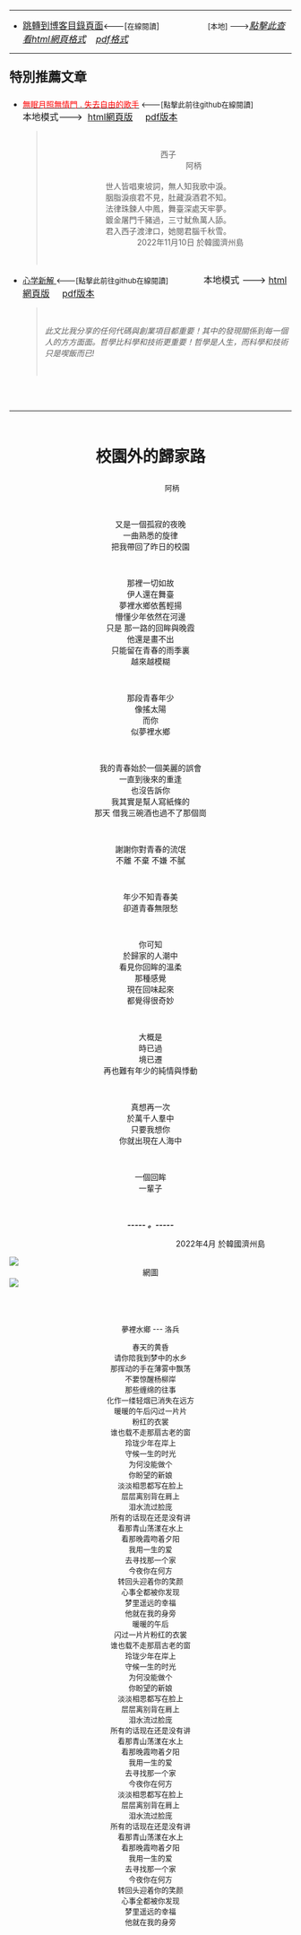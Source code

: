 ****
- [<font size=3>跳轉到博客目錄頁面</font>](../../tableOfContent.md)<---[<font size=2>在線閱讀</font>]&nbsp;&nbsp; &nbsp; &nbsp; &nbsp; &nbsp; &nbsp; &nbsp; &nbsp; &nbsp;&nbsp; &nbsp;  <font size=2> [本地] ---></font><font size=3>[*_點擊此查看html網頁格式_*](../../tableOfContent.html)&nbsp; &nbsp; [*_pdf格式_*](../../tableOfContent.md.pdf)</font>
****

### <p style="font-size: 23px; font-weight:900;">特別推薦文章</p>

- [<font color=red>無眠月照無情門 . 失去自由的歌手</font>](https://github.com/brianwchh/worldofheart/blob/main/md_and_html/%E7%84%A1%E7%9C%A0%E6%9C%88%E7%85%A7%E7%84%A1%E6%83%85%E9%96%80.md)<font size=2> <---[點擊此前往github在線閱讀]</font> &nbsp;&nbsp;&nbsp;&nbsp;&nbsp;&nbsp;&nbsp;&nbsp;&nbsp;&nbsp;&nbsp;&nbsp;&nbsp;&nbsp;&nbsp; <font size=3>本地模式---> &nbsp;[html網頁版](../../md_and_html/無眠月照無情門.html) &nbsp;&nbsp;&nbsp; [pdf版本](../../md_and_html/無眠月照無情門.md.pdf) </font>

    > </br><p align="center">西子</br>&nbsp;&nbsp;&nbsp;&nbsp;&nbsp;&nbsp;&nbsp;&nbsp;&nbsp;&nbsp;&nbsp;&nbsp;&nbsp;&nbsp;&nbsp;&nbsp;&nbsp;&nbsp;&nbsp;&nbsp;&nbsp;&nbsp;&nbsp;阿柄</br></br>世人皆唱東坡詞，無人知我歌中淚。</br>胭脂淚痕君不見，肚藏淚酒君不知。</br>法律珠鍊人中鳳，舞臺深處天牢夢。</br>鍍金屠門千豬過，三寸魷魚萬人舔。</br>君入西子渡津口，她閱君腦千秋雪。</br>&nbsp;&nbsp;&nbsp;&nbsp;&nbsp;&nbsp;&nbsp;&nbsp;&nbsp;&nbsp;&nbsp;&nbsp;&nbsp;&nbsp;&nbsp;&nbsp;&nbsp;&nbsp;&nbsp;&nbsp;2022年11月10日 於韓國濟州島</p></br>
    
-  [心学新解 ](https://github.com/brianwchh/worldofheart)<font size=2><---[點擊此前往github在線閱讀]</font>&nbsp;&nbsp;&nbsp;&nbsp;&nbsp;&nbsp;&nbsp;&nbsp;&nbsp;&nbsp;&nbsp;&nbsp;&nbsp;&nbsp;&nbsp; <font size=3>本地模式 --->&nbsp;[html網頁版](../../md_and_html/心學新解.html) &nbsp;&nbsp;&nbsp; [pdf版本](../../md_and_html/心學新解.md.pdf) </font>

    > </br>*_<span><p> 此文比我分享的任何代碼與創業項目都重要！其中的發現關係到每一個人的方方面面。哲學比科學和技術更重要！哲學是人生，而科學和技術只是喫飯而已!</p></span>_*</br>

    </br>
    </br>

****

</br>

****<p align="center" style="font-size: 28px;">校園外的歸家路</p>****

<p align="center" style="font-size: small;">&nbsp;&nbsp;&nbsp;&nbsp;&nbsp;&nbsp;&nbsp;&nbsp;&nbsp;&nbsp;&nbsp;&nbsp;&nbsp;&nbsp;&nbsp;&nbsp;&nbsp;&nbsp;&nbsp;&nbsp; 阿柄</p>




<div align="center"> <!-- div_1-->

  <p align="center"> 
    
</br>

又是一個孤寂的夜晚  
一曲熟悉的旋律  
把我帶回了昨日的校園  
    
</br>

那裡一切如故  
伊人還在舞臺  
夢裡水鄉依舊輕揚  
懵懂少年依然在河邊  
只是  那一路的回眸與晚霞  
他還是畫不出  
只能留在青春的雨季裏  
越來越模糊  
    
</br>

那段青春年少  
像搖太陽  
而你  
似夢裡水鄉  
    
</br>

我的青春始於一個美麗的誤會  
一直到後來的重逢  
也沒告訴你  
我其實是幫人寫紙條的  
那天 借我三碗酒也過不了那個崗  
    
</br>

謝謝你對青春的流氓  
不離 不棄 不嫌 不膩  
    
</br>

年少不知青春美  
卻道青春無限愁  
    
</br>

你可知  
於歸家的人潮中  
看見你回眸的溫柔  
那種感覺  
現在回味起來  
都覺得很奇妙  
    
</br>

大概是  
時已過  
境已遷  
再也難有年少的純情與悸動  
    
</br>

真想再一次  
於萬千人羣中  
只要我想你  
你就出現在人海中  
    
</br>

一個回眸  
一輩子  



  </br>

  ***_-----&nbsp;。-----_***

 
  </p>



  <p align="right"> 2022年4月 於韓國濟州島 &nbsp;&nbsp;&nbsp;&nbsp;&nbsp;&nbsp;&nbsp;&nbsp;&nbsp;&nbsp;&nbsp; </p>  
  
</div> <!-- end of div_1-->


<!-- image area, flex to make it center,it may not work for github, for html and pdf rendering only -->
<div align="center" style="page-break-inside: avoid; margin-top:1px; margin-bottom:1px;"> <!-- pictureWrapper_div add this only to make the bendan github understand -->
  <div class="ImageWrapperFlex" >
   <div class="FlexSide"  ></div>
   <image class="FlexImage"   src='./images/zm.png'/>
   <div class="FlexSide" ></div>
  </div>
  <p align="center" style="margin:0px;"> 網圖 </p> 
</div> <!-- end pictureWrapper_div -->

<!-- image area, flex to make it center,it may not work for github, for html and pdf rendering only -->
<div align="center" style="page-break-inside: avoid; margin-top:1px; margin-bottom:1px;"> <!-- pictureWrapper_div add this only to make the bendan github understand -->
  <div class="ImageWrapperFlex" >
   <div class="FlexSide"  ></div>
   <image class="FlexImage"   src='./images/夢裏水鄉.png'/>
   <div class="FlexSide" ></div>
  </div>
  <p align="center" style="margin:0px;">  </p> 
</div> <!-- end pictureWrapper_div -->

</br>
</br>
</br>



<div align="center" style="font-size:13px;">

  夢裡水鄉 --- 洛兵

  春天的黄昏  
  请你陪我到梦中的水乡  
  那挥动的手在薄雾中飘荡  
  不要惊醒杨柳岸  
  那些缠绵的往事  
  化作一缕轻烟已消失在远方  
  暖暖的午后闪过一片片  
  粉红的衣裳  
  谁也载不走那扇古老的窗  
  玲珑少年在岸上  
  守候一生的时光  
  为何没能做个  
  你盼望的新娘  
  淡淡相思都写在脸上  
  层层离别背在肩上  
  泪水流过脸庞  
  所有的话现在还是没有讲  
  看那青山荡漾在水上  
  看那晚霞吻着夕阳  
  我用一生的爱  
  去寻找那一个家  
  今夜你在何方  
  转回头迎着你的笑颜  
  心事全都被你发现  
  梦里遥远的幸福    
  他就在我的身旁  
  暖暖的午后  
  闪过一片片粉红的衣裳  
  谁也载不走那扇古老的窗  
  玲珑少年在岸上  
  守候一生的时光  
  为何没能做个  
  你盼望的新娘  
  淡淡相思都写在脸上  
  层层离别背在肩上  
  泪水流过脸庞  
  所有的话现在还是没有讲  
  看那青山荡漾在水上  
  看那晚霞吻着夕阳  
  我用一生的爱  
  去寻找那一个家  
  今夜你在何方  
  淡淡相思都写在脸上   
  层层离别背在肩上  
  泪水流过脸庞  
  所有的话现在还是没有讲  
  看那青山荡漾在水上  
  看那晚霞吻着夕阳  
  我用一生的爱  
  去寻找那一个家  
  今夜你在何方  
  转回头迎着你的笑颜  
  心事全都被你发现   
  梦里遥远的幸福    
  他就在我的身旁   

</div>

</br>


<style>

.ImageWrapperFlex {
    display: flex; 
    flex-direction: row; 
    margin-top: 1px; 
    margin-bottom: 1px;

    width: 100% ;
}

.FlexSide {
    flex-basis: 0px ;
    flex:1;

}



/* large device screen 設置熒幕顯示圖片大小（電腦等大型屏幕）*/
@media only screen and (min-width: 600px) {

    .FlexImage {
        flex-basis: 600px ;
        flex:0;    
        height:auto; 
        max-width: 600px;
        min-width: 600px;
     
    }

}

 /* small device screen 設置熒幕顯示圖片大小（平板手機等屏幕）*/
@media only screen and (max-width: 600px) {
    
    .FlexImage {
        flex-basis: 600px ;
        flex:1;
        height:auto; 
     
    }

}

/* style for print !important 設置打印圖片大小*/
@media print {

    .FlexImage {
        flex-basis: 500px ;
        flex:0;    
        height:auto; 
        max-width: 500px;
        min-width: 500px;
     
    }
}


</style>


